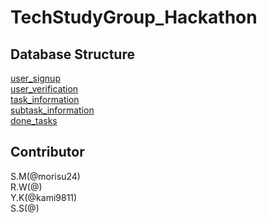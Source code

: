 # TechStudyGroup_Hackathon

## Database Structure
[user_signup](https://www.notion.so/415d41b2c5a443118c57da044fed1e79)  
[user_verification](https://www.notion.so/832ec4ca55cb4f2ab9de7a3f7ba1e011)  
[task_information](https://www.notion.so/a28ea1d559684bd898f98fbbbcfdfbb4)  
[subtask_information](https://www.notion.so/529bc0b41cb4415bba2d892bd3adaf87)  
[done_tasks](https://www.notion.so/4ccdf82a92d241bc948ccfe546204de5?v=a419de51deb444b99a2b4bf58a0b7ded)

## Contributor  
S.M(@morisu24)  
R.W(@)  
Y.K(@kami9811)  
S.S(@)  

